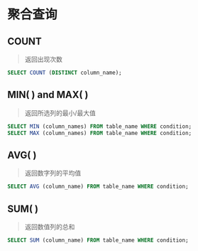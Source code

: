 
# 聚合查询

## COUNT

>返回出现次数

```sql
SELECT COUNT (DISTINCT column_name);
```

## MIN( ) and MAX( )

>返回所选列的最小/最大值

```sql
SELECT MIN (column_names) FROM table_name WHERE condition;
SELECT MAX (column_names) FROM table_name WHERE condition;
```

## AVG( )

>返回数字列的平均值

```sql
SELECT AVG (column_name) FROM table_name WHERE condition;
```

## SUM( )

>返回数值列的总和

```sql
SELECT SUM (column_name) FROM table_name WHERE condition;
```
